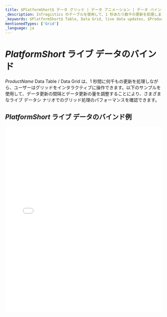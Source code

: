 ```yaml
---
title: $PlatformShort$ データ グリッド | データ アニメーション | データ バインディング | インフラジスティックス
_description: Infragistics のテーブルを使用して、1 秒あたり数千の更新を処理します。$ProductName$ テーブルのサンプルを是非お試しください!
_keywords: $PlatformShort$ Table, Data Grid, live data updates, $ProductName$, Infragistics, data binding, $PlatformShort$ テーブル, データ グリッド, ライブ データの更新, データ バインディング, インフラジスティックス
mentionedTypes: ['Grid']
_language: ja
---
```


# $PlatformShort$ ライブ データのバインド

$ProductName$ Data Table / Data Grid は、1 秒間に何千もの更新を処理しながら、ユーザーはグリッドをインタラクティブに操作できます。以下のサンプルを使用して、データ更新の間隔とデータ更新の量を調整することにより、さまざまなライブ データシ ナリオでのグリッド処理のパフォーマンスを確認できます。

## $PlatformShort$ ライブ データのバインド例

<div class="sample-container loading" style="height: 600px">
    <iframe id="data-grid-binding-live-data-iframe" src='{environment:demosBaseUrl}/grids/data-grid-binding-live-data' width="100%" height="100%" seamless frameBorder="0" onload="onXPlatSampleIframeContentLoaded(this);"></iframe>
</div>
<sample-button src="grids/data-grid/binding-live-data"></sample-button>
